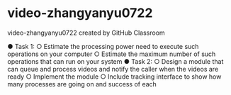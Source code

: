 # video-zhangyanyu0722
video-zhangyanyu0722 created by GitHub Classroom

● Task 1:
○ Estimate the processing power need to execute such operations on your computer
○ Estimate the maximum number of such operations that can run on your system
● Task 2:
○ Design a module that can queue and process videos and notify the caller when the videos are ready
○ Implement the module
○ Include tracking interface to show how many processes are going on and success of each

